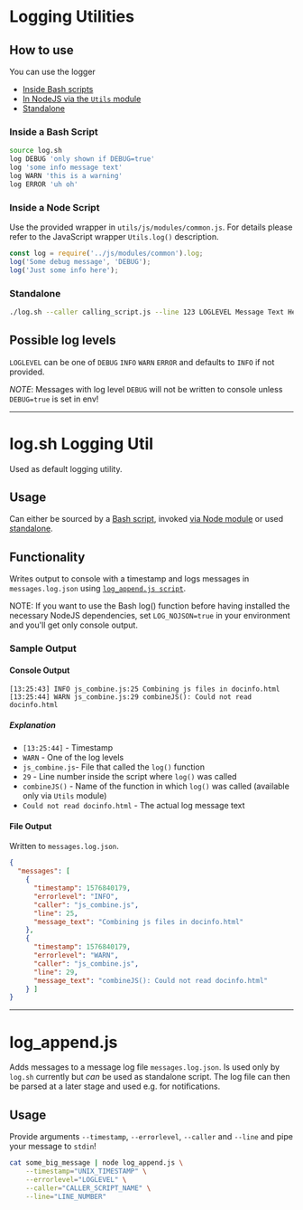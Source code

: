 # Logging Utilities

## How to use

You can use the logger

- [Inside Bash scripts](#inside-a-bash-script)
- [In NodeJS via the `Utils` module](#inside-a-node-script)
- [Standalone](#standalone)

### Inside a Bash Script
```bash
source log.sh
log DEBUG 'only shown if DEBUG=true'
log 'some info message text'
log WARN 'this is a warning'
log ERROR 'uh oh'
```

### Inside a Node Script
Use the provided wrapper in `utils/js/modules/common.js`.
For details please refer to the JavaScript wrapper `Utils.log()` description.
```js
const log = require('../js/modules/common').log;
log('Some debug message', 'DEBUG');
log('Just some info here');
```

### Standalone
```bash
./log.sh --caller calling_script.js --line 123 LOGLEVEL Message Text Here
```

## Possible log levels
`LOGLEVEL` can be one of `DEBUG` `INFO` `WARN` `ERROR` and defaults to `INFO` if not provided.

*NOTE*: Messages with log level `DEBUG` will not be written to console unless `DEBUG=true` is set in env!

---

# log.sh Logging Util

Used as default logging utility.

## Usage
Can either be sourced by a [Bash script](#inside-a-bash-script), invoked [via Node module](#inside-a-node-script) or used [standalone](#standalone).

## Functionality
Writes output to console with a timestamp and logs messages in `messages.log.json` using [`log_append.js script`](#log_append.js).

NOTE: If you want to use the Bash log() function before having installed the necessary NodeJS dependencies, set `LOG_NOJSON=true` in your environment and you'll get only console output.
### Sample Output

#### Console Output
```
[13:25:43] INFO js_combine.js:25 Combining js files in docinfo.html
[13:25:44] WARN js_combine.js:29 combineJS(): Could not read docinfo.html
```

##### Explanation
- `[13:25:44]` - Timestamp
- `WARN` - One of the log levels
- `js_combine.js`- File that called the `log()` function
- `29` - Line number inside the script where `log()` was called
- `combineJS()` - Name of the function in which `log()` was called (available only via `Utils` module)
- `Could not read docinfo.html` - The actual log message text

#### File Output
Written to `messages.log.json`.
```json
{
  "messages": [
    {
      "timestamp": 1576840179,
      "errorlevel": "INFO",
      "caller": "js_combine.js",
      "line": 25,
      "message_text": "Combining js files in docinfo.html"
    },
    {
      "timestamp": 1576840179,
      "errorlevel": "WARN",
      "caller": "js_combine.js",
      "line": 29,
      "message_text": "combineJS(): Could not read docinfo.html"
    } ]
}
```

---

# log_append.js
Adds messages to a message log file `messages.log.json`.
Is used only by `log.sh` currently but _can_ be used as standalone script.
The log file can then be parsed at a later stage and used e.g. for notifications.

## Usage
Provide arguments `--timestamp`, `--errorlevel`, `--caller` and `--line` and pipe your message to `stdin`!
```bash
cat some_big_message | node log_append.js \
    --timestamp="UNIX_TIMESTAMP" \
    --errorlevel="LOGLEVEL" \
    --caller="CALLER_SCRIPT_NAME" \
    --line="LINE_NUMBER"
```

